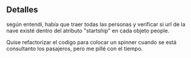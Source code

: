 ## Detalles

según entendí, había que traer todas las personas y verificar si url de la nave existé dentro del atributo "startship" en cada objeto people.

Quise refactorizar el codigo para colocar un spinner cuando se está consultanto los pasajeros, pero me pillé con el tiempo.